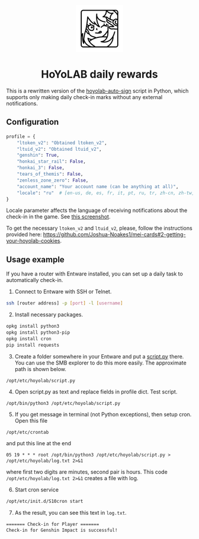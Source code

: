 <div align="center">
    <img width="128" height="128" src="assets/icon.svg" alt="icon">
</div>


<div align="center">

# HoYoLAB daily rewards

</div>

This is a rewritten version of the [hoyolab-auto-sign](https://github.com/canaria3406/hoyolab-auto-sign) script in Python, which supports only making daily check-in marks without any external notifications.

## Configuration

```Python
profile = {
    "ltoken_v2": "Obtained ltoken_v2",
    "ltuid_v2": "Obtained ltuid_v2",
    "genshin": True,
    "honkai_star_rail": False,
    "honkai_3": False,
    "tears_of_themis": False,
    "zenless_zone_zero": False,
    "account_name": "Your account name (can be anything at all)",
    "locale": "ru"  # [en-us, de, es, fr, it, pt, ru, tr, zh-cn, zh-tw, ja, ko, id, th, vi]
}
```

Locale parameter affects the language of receiving notifications about the check-in in the game. See [this screenshot](assets/locale_screenshot.png).

To get the necessary `ltoken_v2` and `ltuid_v2`, please, follow the instructions provided here: https://github.com/Joshua-Noakes1/mei-cards#2-getting-your-hoyolab-cookies.


## Usage example

If you have a router with Entware installed, you can set up a daily task to automatically check-in.

1. Connect to Entware with SSH or Telnet.

```bash
ssh [router address] -p [port] -l [username]
```

2. Install necessary packages.

```bash
opkg install python3
opkg install python3-pip
opkg install cron
pip install requests
```

3. Create a folder somewhere in your Entware and put a [script.py](script.py) there. You can use the SMB explorer to do this more easily. The approximate path is shown below.

```
/opt/etc/hoyolab/script.py
```

4. Open script.py as text and replace fields in profile dict. Test script.

```bash
/opt/bin/python3 /opt/etc/hoyolab/script.py
```

5. If you get message in terminal (not Python exceptions), then setup cron. Open this file

```
/opt/etc/crontab
```

and put this line at the end

```
05 19 * * * root /opt/bin/python3 /opt/etc/hoyolab/script.py > /opt/etc/hoyolab/log.txt 2>&1
```

where first two digits are minutes, second pair is hours. This code `/opt/etc/hoyolab/log.txt 2>&1` creates a file with log.

6. Start cron service

```bash
/opt/etc/init.d/S10cron start
```

7. As the result, you can see this text in `log.txt`.

```
======= Check-in for Player =======
Check-in for Genshin Impact is successful!
```
